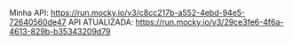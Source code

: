 Minha API:
https://run.mocky.io/v3/c8cc217b-a552-4ebd-94e5-72640560de47
API ATUALIZADA:
https://run.mocky.io/v3/29ce3fe6-4f6a-4613-829b-b35343209d79
